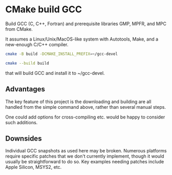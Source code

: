 # CMake build GCC

Build GCC (C, C++, Fortran) and prerequisite libraries GMP, MPFR, and MPC from CMake.

It assumes a Linux/Unix/MacOS-like system with Autotools, Make, and a new-enough C/C++ compiler.

```sh
cmake -B build -DCMAKE_INSTALL_PREFIX=~/gcc-devel

cmake --build build
```

that will build GCC and install it to ~/gcc-devel.

## Advantages

The key feature of this project is the downloading and building are all handled from the simple command above, rather than several manual steps.

One could add options for cross-compiling etc. would be happy to consider such additions.

## Downsides

Individual GCC snapshots as used here may be broken.
Numerous platforms require specific patches that we don't currently implement, though it would usually be straightforward to do so. 
Key examples needing patches include Apple Silicon, MSYS2, etc.

